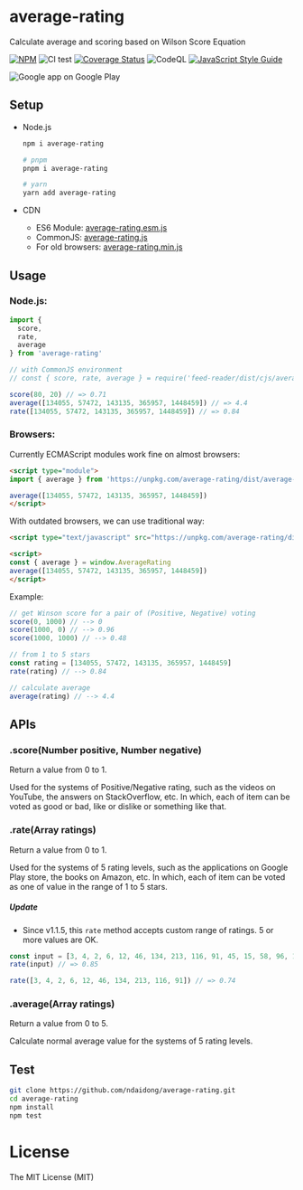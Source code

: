 # average-rating
Calculate  average and scoring based on Wilson Score Equation

[![NPM](https://badge.fury.io/js/average-rating.svg)](https://badge.fury.io/js/average-rating)
![CI test](https://github.com/ndaidong/average-rating/workflows/ci-test/badge.svg)
[![Coverage Status](https://coveralls.io/repos/github/ndaidong/average-rating/badge.svg)](https://coveralls.io/github/ndaidong/average-rating)
![CodeQL](https://github.com/ndaidong/average-rating/workflows/CodeQL/badge.svg)
[![JavaScript Style Guide](https://img.shields.io/badge/code_style-standard-brightgreen.svg)](https://standardjs.com)

![Google app on Google Play](https://i.imgur.com/XKEEpdb.png)

## Setup

- Node.js

  ```bash
  npm i average-rating

  # pnpm
  pnpm i average-rating

  # yarn
  yarn add average-rating
  ```

- CDN

  - ES6 Module: [average-rating.esm.js](https://unpkg.com/average-rating/dist/average-rating.esm.js)
  - CommonJS: [average-rating.js](https://unpkg.com/average-rating/dist/cjs/average-rating.js)
  - For old browsers: [average-rating.min.js](https://unpkg.com/average-rating/dist/average-rating.min.js)

## Usage

### Node.js:

```js
import {
  score,
  rate,
  average
} from 'average-rating'

// with CommonJS environment
// const { score, rate, average } = require('feed-reader/dist/cjs/average-rating.js')

score(80, 20) // => 0.71
average([134055, 57472, 143135, 365957, 1448459]) // => 4.4
rate([134055, 57472, 143135, 365957, 1448459]) // => 0.84
```

### Browsers:

Currently ECMAScript modules work fine on almost browsers:

```html
<script type="module">
import { average } from 'https://unpkg.com/average-rating/dist/average-rating.esm.js'

average([134055, 57472, 143135, 365957, 1448459])
</script>
```

With outdated browsers, we can use traditional way:

```html
<script type="text/javascript" src="https://unpkg.com/average-rating/dist/average-rating.min.js"></script>

<script>
const { average } = window.AverageRating
average([134055, 57472, 143135, 365957, 1448459])
</script>
```

Example:

```js
// get Winson score for a pair of (Positive, Negative) voting
score(0, 1000) // --> 0
score(1000, 0) // --> 0.96
score(1000, 1000) // --> 0.48

// from 1 to 5 stars
const rating = [134055, 57472, 143135, 365957, 1448459]
rate(rating) // --> 0.84

// calculate average
average(rating) // --> 4.4
```

## APIs

### .score(Number positive, Number negative)

Return a value from 0 to 1.

Used for the systems of Positive/Negative rating, such as the videos on YouTube, the answers on StackOverflow, etc. In which, each of item can be voted as good or bad, like or dislike or something like that.

### .rate(Array ratings)

Return a value from 0 to 1.

Used for the systems of 5 rating levels, such as the applications on Google Play store, the books on Amazon, etc. In which, each of item can be voted as one of value in the range of 1 to 5 stars.

##### Update

- Since v1.1.5, this `rate` method accepts custom range of ratings. 5 or more values are OK.

```js
const input = [3, 4, 2, 6, 12, 46, 134, 213, 116, 91, 45, 15, 58, 96, 1654] // 15 values
rate(input) // => 0.85

rate([3, 4, 2, 6, 12, 46, 134, 213, 116, 91]) // => 0.74
```

### .average(Array ratings)

Return a value from 0 to 5.

Calculate normal average value for the systems of 5 rating levels.


## Test

```bash
git clone https://github.com/ndaidong/average-rating.git
cd average-rating
npm install
npm test
```


# License

The MIT License (MIT)
